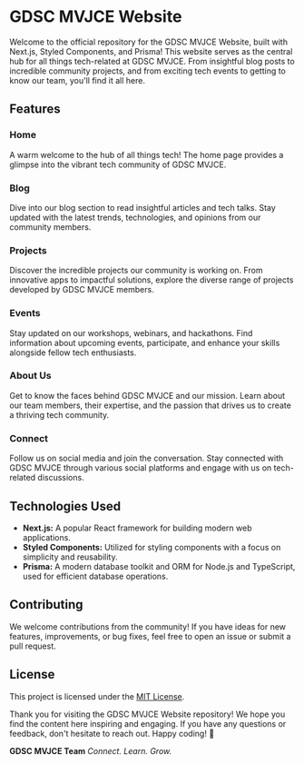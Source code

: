 # GDSC MVJCE Website

Welcome to the official repository for the GDSC MVJCE Website, built with Next.js, Styled Components, and Prisma! This website serves as the central hub for all things tech-related at GDSC MVJCE. From insightful blog posts to incredible community projects, and from exciting tech events to getting to know our team, you'll find it all here.

## Features

### Home
A warm welcome to the hub of all things tech! The home page provides a glimpse into the vibrant tech community of GDSC MVJCE.

### Blog
Dive into our blog section to read insightful articles and tech talks. Stay updated with the latest trends, technologies, and opinions from our community members.

### Projects
Discover the incredible projects our community is working on. From innovative apps to impactful solutions, explore the diverse range of projects developed by GDSC MVJCE members.

### Events
Stay updated on our workshops, webinars, and hackathons. Find information about upcoming events, participate, and enhance your skills alongside fellow tech enthusiasts.

### About Us
Get to know the faces behind GDSC MVJCE and our mission. Learn about our team members, their expertise, and the passion that drives us to create a thriving tech community.

### Connect
Follow us on social media and join the conversation. Stay connected with GDSC MVJCE through various social platforms and engage with us on tech-related discussions.

## Technologies Used

- **Next.js:** A popular React framework for building modern web applications.
- **Styled Components:** Utilized for styling components with a focus on simplicity and reusability.
- **Prisma:** A modern database toolkit and ORM for Node.js and TypeScript, used for efficient database operations.

## Contributing

We welcome contributions from the community! If you have ideas for new features, improvements, or bug fixes, feel free to open an issue or submit a pull request.

## License

This project is licensed under the [MIT License](LICENSE).


Thank you for visiting the GDSC MVJCE Website repository! We hope you find the content here inspiring and engaging. If you have any questions or feedback, don't hesitate to reach out. Happy coding! 🚀

**GDSC MVJCE Team**
*Connect. Learn. Grow.*
